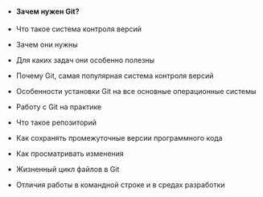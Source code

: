 - #### Зачем нужен Git?

- Что такое система контроля версий

- Зачем они нужны

- Для каких задач они особенно полезны

- Почему Git, самая популярная система контроля версий

- Особенности установки Git на все основные операционные системы

- Работу с Git на практике 

- Что такое репозиторий

- Как сохранять промежуточные версии программного кода

- Как просматривать изменения

- Жизненный цикл файлов в Git

- Отличия работы в командной строке и в средах разработки

  